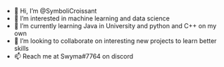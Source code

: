 - 👋 Hi, I’m @SymboliCroissant
- 👀 I’m interested in machine learning and data science
- 🌱 I’m currently learning Java in University and python and C++ on my own
- 💞️ I’m looking to collaborate on interesting new projects to learn better skills
- 📫 Reach me at Swyma#7764 on discord

<!---
SymboliCroissant/SymboliCroissant is a ✨ special ✨ repository because its `README.md` (this file) appears on your GitHub profile.
You can click the Preview link to take a look at your changes.
--->
